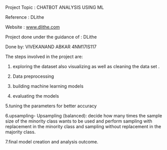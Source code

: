 Project Topic : CHATBOT ANALYSIS USING ML

Reference : DLithe  

Website : www.dlithe.com

Project done under the guidance of : DLithe

Done by: VIVEKANAND ABKAR 4NM17IS117



The steps involved in the project are:

1. exploring the dataset also visualizing as well as cleaning the data set .

2. Data preprocessing

3. building machine learning models

4. evaluating the models

5.tuning the parameters for better accuracy

6.upsampling- Upsampling (balanced): decide how many times the sample size of the minority class wants to be used and perform sampling with replacement in the minority class and sampling without replacement in the majority class.

7.final model creation and analysis outcome.


